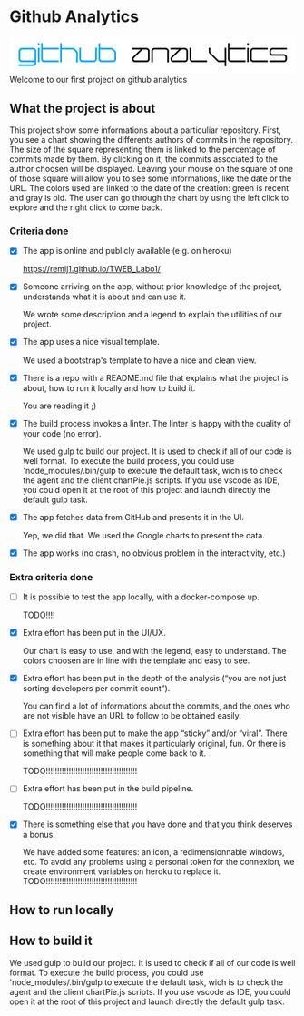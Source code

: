 # Github Analytics
![Github Analytics](/docs/img/headSite.PNG)
Welcome to our first project on github analytics

## What the project is about
This project show some informations about a particuliar repository.
First, you see a chart showing the differents authors of commits in the repository. The size of the square representing them is linked to the percentage of commits made by them.
By clicking on it, the commits associated to the author choosen will be displayed. Leaving your mouse on the square of one of those square will allow you to see some informations, like the date or the URL.
The colors used are linked to the date of the creation: green is recent and gray is old.
The user can go through the chart by using the left click to explore and the right click to come back.

### Criteria done
* [x] The app is online and publicly available (e.g. on heroku)

	https://remij1.github.io/TWEB_Labo1/

* [x] Someone arriving on the app, without prior knowledge of the project, understands what it is about and can use it.
	
	We wrote some description and a legend to explain the utilities of our project.
	
* [x] The app uses a nice visual template.

	We used a bootstrap's template to have a nice and clean view.

* [x] There is a repo with a README.md file that explains what the project is about, how to run it locally and how to build it.

	You are reading it ;)

* [x] The build process invokes a linter. The linter is happy with the quality of your code (no error).

	We used gulp to build our project. It is used to check if all of our code is well format. To execute the build process, you could use 'node_modules/.bin/gulp to execute the default task, wich is to check the agent and the client chartPie.js scripts. If you use vscode as IDE, you could open it at the root of this project and launch directly the default gulp task.

* [x] The app fetches data from GitHub and presents it in the UI.

	Yep, we did that. We used the Google charts to present the data.

* [x] The app works (no crash, no obvious problem in the interactivity, etc.)




### Extra criteria done
* [ ] It is possible to test the app locally, with a docker-compose up.

	TODO!!!!

* [x] Extra effort has been put in the UI/UX.

	Our chart is easy to use, and with the legend, easy to understand. The colors choosen are in line with the template and easy to see.

* [x] Extra effort has been put in the depth of the analysis (“you are not just sorting developers per commit count”).

	You can find a lot of informations about the commits, and the ones who are not visible have an URL to follow to be obtained easily.

* [ ] Extra effort has been put to make the app “sticky” and/or “viral”. There is something about it that makes it particularly original, fun. Or there is something that will make people come back to it.

	TODO!!!!!!!!!!!!!!!!!!!!!!!!!!!!!!!!!!!!!!!!

* [ ] Extra effort has been put in the build pipeline.

	TODO!!!!!!!!!!!!!!!!!!!!!!!!!!!!!!!!!!!!!!!!

* [x] There is something else that you have done and that you think deserves a bonus.

	We have added some features: an icon, a redimensionnable windows, etc.
	To avoid any problems using a personal token for the connexion, we create environment variables on heroku to replace it.
	TODO!!!!!!!!!!!!!!!!!!!!!!!!!!!!!!!!!!!!!!!!

## How to run locally

## How to build it

We used gulp to build our project. It is used to check if all of our code is well format. To execute the build process, you could use 'node_modules/.bin/gulp to execute the default task, wich is to check the agent and the client chartPie.js scripts. If you use vscode as IDE, you could open it at the root of this project and launch directly the default gulp task.

